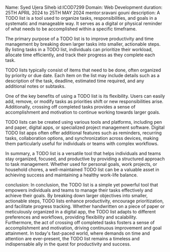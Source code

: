 Name: Syed Ujera Siheb 
id:ICOD7299
Domain: Web Development
duration: 25TH APRIL 2024 to 25TH MAY 2024
mentor:sravani gouni
description:
A TODO list is a tool used to organize tasks, responsibilities, and goals in a systematic and manageable way. It serves as a digital or physical reminder of what needs to be accomplished within a specific timeframe.

The primary purpose of a TODO list is to improve productivity and time management by breaking down larger tasks into smaller, actionable steps. By listing tasks in a TODO list, individuals can prioritize their workload, allocate time efficiently, and track their progress as they complete each task.

TODO lists typically consist of items that need to be done, often organized by priority or due date. Each item on the list may include details such as a description of the task, deadline, estimated time required, and any additional notes or subtasks.

One of the key benefits of using a TODO list is its flexibility. Users can easily add, remove, or modify tasks as priorities shift or new responsibilities arise. Additionally, crossing off completed tasks provides a sense of accomplishment and motivation to continue working towards larger goals.

TODO lists can be created using various tools and platforms, including pen and paper, digital apps, or specialized project management software. Digital TODO list apps often offer additional features such as reminders, recurring tasks, collaboration options, and synchronization across devices, making them particularly useful for individuals or teams with complex workflows.

In summary, a TODO list is a versatile tool that helps individuals and teams stay organized, focused, and productive by providing a structured approach to task management. Whether used for personal goals, work projects, or household chores, a well-maintained TODO list can be a valuable asset in achieving success and maintaining a healthy work-life balance.

conclusion:
In conclusion, the TODO list is a simple yet powerful tool that empowers individuals and teams to manage their tasks effectively and achieve their goals. By breaking down larger objectives into smaller, actionable steps, TODO lists enhance productivity, encourage prioritization, and facilitate progress tracking. Whether handwritten on a piece of paper or meticulously organized in a digital app, the TODO list adapts to different preferences and workflows, providing flexibility and scalability. Furthermore, the act of crossing off completed tasks fosters a sense of accomplishment and motivation, driving continuous improvement and goal attainment. In today's fast-paced world, where demands on time and attention are ever-present, the TODO list remains a timeless and indispensable ally in the quest for productivity and success.
